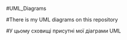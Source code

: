 #UML_Diagrams

#There is my UML diagrams on this repository

#У цьому сховищі присутні мої діаграми UML
